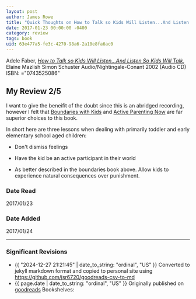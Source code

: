 ```yaml
---
layout: post
author: James Rowe
title: "Quick Thoughts on How to Talk so Kids Will Listen...And Listen So Kids Will Talk"
date: 2017-01-23 00:00:00 -0400
category: review
tags: book 
uid: 63e477a5-fe3c-4270-98a6-2a10e8fa6ac0
---
```


Adele Faber, *[How to Talk so Kids Will Listen...And Listen So Kids Will Talk](https://www.goodreads.com/book/show/998398)*, Elaine Mazlish Simon  Schuster Audio/Nightingale-Conant 2002 (Audio CD) ISBN: ="0743525086"

## My Review 2/5

I want to give the beneifit of the doubt since this is an abridged recording, however I felt that [Boundaries with Kids](https://www.goodreads.com/book/show/104887) and [Active Parenting Now](https://www.goodreads.com/book/show/1343214) are far superior choices to this book.

In short here are three lessons when dealing with primarily toddler and early elementary school aged children:

* Don't dismiss feelings

* Have the kid be an active participant in their world

* As better described in the boundaries book above. Allow kids to experience natural consequences over punishment.



### Date Read
2017/01/23

### Date Added
2017/01/24

---

### Significant Revisions

- {{ "2024-12-27 21:21:45" | date_to_string: "ordinal", "US" }} Converted to jekyll markdown format and copied to personal site using <https://github.com/jsr6720/goodreads-csv-to-md>
- {{ page.date | date_to_string: "ordinal", "US" }} Originally published on [goodreads](https://www.goodreads.com) Bookshelves: 